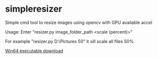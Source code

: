 # simpleresizer
Simple cmd tool to resize images using opencv with GPU available accel

Usage:
Enter "resizer.py image_folder_path <scale (percent)>"

For example "resizer.py D:\Pictures 50" it sill scale all files 50%

[Win64 executable download](../master/dist/resizer.exe) 

